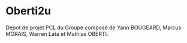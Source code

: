 # Oberti2u

Depot de projet PCL du Groupe composé de Yann BOUGEARD, Marcus MORAIS, Warren Lata et Mathias OBERTI.